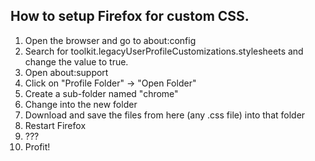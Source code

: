 ## How to setup Firefox for custom CSS.
1. Open the browser and go to about:config
2. Search for toolkit.legacyUserProfileCustomizations.stylesheets and change the value to true. 
3. Open about:support
4. Click on "Profile Folder" -> "Open Folder"
5. Create a sub-folder named "chrome"
6. Change into the new folder
7. Download and save the files from here (any .css file) into that folder
8. Restart Firefox
9. ???
10. Profit!
